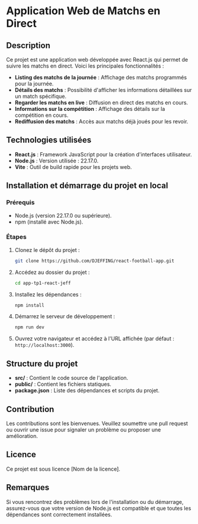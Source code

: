 # Application Web de Matchs en Direct  

## Description  
Ce projet est une application web développée avec React.js qui permet de suivre les matchs en direct. Voici les principales fonctionnalités :  
- **Listing des matchs de la journée** : Affichage des matchs programmés pour la journée.  
- **Détails des matchs** : Possibilité d'afficher les informations détaillées sur un match spécifique.  
- **Regarder les matchs en live** : Diffusion en direct des matchs en cours.  
- **Informations sur la compétition** : Affichage des détails sur la compétition en cours.  
- **Rediffusion des matchs** : Accès aux matchs déjà joués pour les revoir.  

## Technologies utilisées  
- **React.js** : Framework JavaScript pour la création d'interfaces utilisateur.  
- **Node.js** : Version utilisée : 22.17.0.  
- **Vite** : Outil de build rapide pour les projets web.  

## Installation et démarrage du projet en local  

### Prérequis  
- Node.js (version 22.17.0 ou supérieure).  
- npm (installé avec Node.js).  

### Étapes  
1. Clonez le dépôt du projet :  
    ```bash  
    git clone https://github.com/DJEFFING/react-football-app.git 
    ```  
2. Accédez au dossier du projet :  
    ```bash  
    cd app-tp1-react-jeff  
    ```  
3. Installez les dépendances :  
    ```bash  
    npm install  
    ```  
4. Démarrez le serveur de développement :  
    ```bash  
    npm run dev  
    ```  
5. Ouvrez votre navigateur et accédez à l'URL affichée (par défaut : `http://localhost:3000`).  

## Structure du projet  
- **src/** : Contient le code source de l'application.  
- **public/** : Contient les fichiers statiques.  
- **package.json** : Liste des dépendances et scripts du projet.  

## Contribution  
Les contributions sont les bienvenues. Veuillez soumettre une pull request ou ouvrir une issue pour signaler un problème ou proposer une amélioration.  

## Licence  
Ce projet est sous licence [Nom de la licence].  

## Remarques  
Si vous rencontrez des problèmes lors de l'installation ou du démarrage, assurez-vous que votre version de Node.js est compatible et que toutes les dépendances sont correctement installées.  
